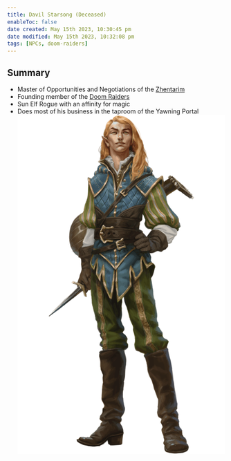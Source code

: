 ```yaml
---
title: Davil Starsong (Deceased)
enableToc: false
date created: May 15th 2023, 10:30:45 pm
date modified: May 15th 2023, 10:32:08 pm
tags: [NPCs, doom-raiders]
---
```

## Summary
- Master of Opportunities and Negotiations of the [Zhentarim](../Factions/Zhentarim.md)
- Founding member of the [Doom Raiders](../Factions/Doom%20Raiders.md)
- Sun Elf Rogue with an affinity for magic
- Does most of his business in the taproom of the Yawning Portal
![](attachments/Pasted%20image%2020230515223326.png)


